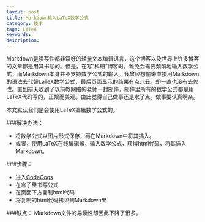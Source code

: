 ```yaml
---
layout: post
title: Markdown输入LaTeX数学公式
category: 技术
tags: LaTeX
keywords: 
description: 
---
```


Markdown是读写性都非常好的轻量文本编辑语言，这个博客以及世界上许多博客的文章都是用其书写的。但是，在写“科研”博客时，难免会需要频繁地输入数学公式，而Markdown本身并不支持数学公式的输入。我曾经想偷懒直接用Markdown的语法去代替LaTeX数学公式，最后页面显示的结果有点儿丑。却一直也没有去修改。直到前天收到了以前教网络的老师一封邮件，邮件里所有的数学公式都是用LaTeX代码写的，正规而美观。由此觉得自己做事还是水了点。做事要认真啊亲。

本文默认我们是会使用LaTeX编辑数学公式的。

###解决办法：

- 将数学公式以图片形式保存，再在Markdown中将其插入。
- 或者，使用LaTeX在线编辑器，输入数学公式，获得html代码，将其插入Markdown。

###步骤：

- 进入[CodeCogs](http://www.codecogs.com/latex/eqneditor.php)
- 在盒子里书写公式
- 在页面下方复制html代码
- 将复制的html代码拷贝到Markdown里

###缺点：
Markdown文件的易读性却因此下降了很多。
